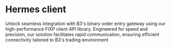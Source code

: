 # Hermes client
Unlock seamless integration with B3's binary order entry gateway using our high-performance FIXP client API library. Engineered for speed and precision, our solution facilitates rapid communication, ensuring efficient connectivity tailored to B3's trading environment
